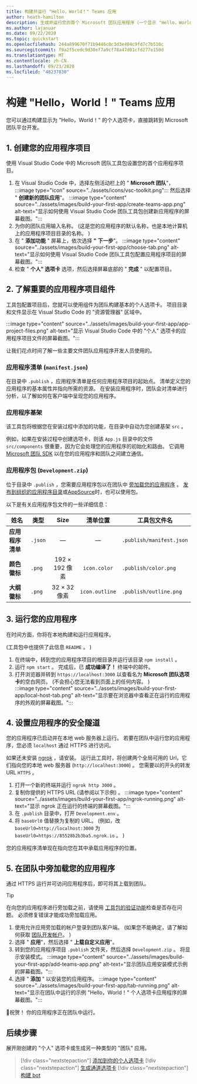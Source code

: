 ```yaml
---
title: 构建并运行 "Hello，World！" Teams 应用
author: heath-hamilton
description: 生成并运行您的首个 Microsoft 团队应用程序（一个显示 "Hello，World！" 的个人选项卡）
ms.author: lajanuar
ms.date: 09/22/2020
ms.topic: quickstart
ms.openlocfilehash: 244a899670f71b9446c8c3d3e404c9fd7c7b510c
ms.sourcegitcommit: f9a2f5cedc9d30ef7a9cf78a47d01cfd277e150d
ms.translationtype: MT
ms.contentlocale: zh-CN
ms.lasthandoff: 09/23/2020
ms.locfileid: "48237830"
---
```

# <a name="build-a-hello-world-teams-app"></a>构建 "Hello，World！" Teams 应用

您可以通过构建显示为 "Hello，World！" 的个人选项卡，直接跳转到 Microsoft 团队平台开发。

## <a name="1-create-your-app-project"></a>1. 创建您的应用程序项目

使用 Visual Studio Code 中的 Microsoft 团队工具包设置您的首个应用程序项目。

1. 在 Visual Studio Code 中，选择左侧活动栏上的 " **Microsoft 团队**"， :::image type="icon" source="../assets/icons/vsc-toolkit.png"::: 然后选择 " **创建新的团队应用**"。
:::image type="content" source="../assets/images/build-your-first-app/create-teams-app.png" alt-text="显示如何使用 Visual Studio Code 团队工具包创建新应用程序的屏幕截图。":::
1. 为你的团队应用输入名称。  (这是您的应用程序的默认名称，也是本地计算机上的应用程序项目目录的名称。 ) 
1. 在 " **添加功能** " 屏幕上，依次选择 **"** **下一步**"。
:::image type="content" source="../assets/images/build-your-first-app/choose-tab.png" alt-text="显示如何使用 Visual Studio Code 团队工具包配置应用程序项目的屏幕截图。":::
1. 检查 " **个人" 选项卡** 选项，然后选择屏幕底部的 " **完成** " 以配置项目。

## <a name="2-understand-important-app-project-components"></a>2. 了解重要的应用程序项目组件

工具包配置项目后，您就可以使用组件为团队构建基本的个人选项卡。 项目目录和文件显示在 Visual Studio Code 的 "资源管理器" 区域中。

:::image type="content" source="../assets/images/build-your-first-app/app-project-files.png" alt-text="显示 Visual Studio Code 中的 "个人" 选项卡的应用程序项目文件的屏幕截图。":::

让我们花点时间了解一些主要文件团队应用程序开发人员使用的。

### <a name="app-manifest-manifestjson"></a>应用程序清单 (`manifest.json`) 

在目录中 `.publish` ，应用程序清单是任何应用程序项目的起始点。 清单定义您的应用程序的基本属性并指向所需的资源。 在安装应用程序时，团队会对清单进行分析，以了解如何在客户端中呈现您的应用程序。

### <a name="app-scaffolding"></a>应用程序基架

该工具包将根据您在安装过程中添加的功能，在目录中自动为您创建基架 `src` 。

例如，如果在安装过程中创建选项卡，则该 `App.js` 目录中的文件 `src/components` 很重要，因为它会处理您的应用程序的初始化和路由。 它调用 [Microsoft 团队 SDK](../tabs/how-to/using-teams-client-sdk.md) 以在您的应用程序和团队之间建立通信。

### <a name="app-package-developmentzip"></a>应用程序包 (`Development.zip`) 

位于目录中 `.publish` ，您需要应用程序包以在团队中 [旁加载您的应用程序](../concepts/deploy-and-publish/overview.md#upload-your-app-directly) 。 [发布到组织的应用程序目录](../concepts/deploy-and-publish/overview.md#publish-to-your-organizations-app-catalog)或[AppSource](../concepts/deploy-and-publish/appsource/publish.md)时，也可以使用包。

以下是有关应用程序包文件的一些详细信息：

|姓名|类型|Size|清单位置|工具包文件名|
|---|---|:---:|:---:|-----|
|**应用程序清单**|`.json`| — | — |`.publish/manifest.json`|
|**颜色徽标**|`.png`|192 &times; 192 像素|`icon.color`|`.publish/color.png`|
|**大纲徽标**|`.png`|32 &times; 32 像素|`icon.outline`|`.publish/outline.png`|

## <a name="3-run-your-app"></a>3. 运行您的应用程序

在时间方面，你将在本地构建和运行应用程序。

 (工具包中也提供了此信息 `README` 。 ) 

1. 在终端中，转到您的应用程序项目的根目录并运行该目录 `npm install` 。
1. 运行 `npm start` 。 完成后，已 **成功编译了！** 终端中的邮件。
1. 打开浏览器并转到 `https://localhost:3000` 以查看名为 **Microsoft 团队选项卡**的空白网页。 (不会担心您无法看到页面上的任何内容。 ) <br/>
   :::image type="content" source="../assets/images/build-your-first-app/local-host-tab.png" alt-text="显示要在浏览器中查看正在运行的应用程序的外观的屏幕截图。":::

## <a name="4-set-up-a-secure-tunnel-to-your-app"></a>4. 设置应用程序的安全隧道

您的应用程序已启动并在本地 web 服务器上运行。 若要在团队中运行您的应用程序，您必须 `localhost` 通过 HTTPS 进行访问。

如果还未安装 [ngrok](https://ngrok.com/download) ，请安装。 运行此工具时，将创建两个全局可用的 Url，它们指向您的本地 web 服务器 (`http://localhost:3000`) 。 您需要以的开头的转发 URL `HTTPS` 。

1. 打开一个新的终端并运行 `ngrok http 3000` 。
1. 复制你提供的 HTTPS URL (请参阅以下示例) 。
:::image type="content" source="../assets/images/build-your-first-app/ngrok-running.png" alt-text="显示 ngrok 正在运行的终端的屏幕截图。":::
1. 在 `.publish` 目录中，打开 `Development.env` 。
1. 将 `baseUrl0` 值替换为复制的 URL。  (例如，改 `baseUrl0=http://localhost:3000` 为 `baseUrl0=https://85528b2b3ba5.ngrok.io` 。 ) 

您的应用程序清单现在指向您在其中承载应用程序的位置。

## <a name="5-sideload-your-app-in-teams"></a>5. 在团队中旁加载您的应用程序

通过 HTTPS 运行并可访问应用程序后，即可将其上载到团队。

> [!TIP]
> 在向您的应用程序进行旁加载之前，请使用 [工具包的验证功能](../concepts/deploy-and-publish/appsource/prepare/submission-checklist.md#teams-app-validation-tool)检查是否存在问题。 必须修复错误才能成功旁加载应用。

1. 使用允许应用旁加载的帐户登录到团队客户端。  (如果您不能确定，请了解如何获取 [团队开发帐户](../build-your-first-app/build-first-app-overview.md#set-up-your-development-account)。 ) 
1. 选择 " **应用**"，然后选择 " **上载自定义应用**"。
1. 转到您的应用程序项目 `.publish` 文件夹，然后选择 `Development.zip` 。 将显示安装模式。
:::image type="content" source="../assets/images/build-your-first-app/add-teams-app.png" alt-text="显示团队应用安装模式示例的屏幕截图。":::
1. 选择 " **添加** " 以安装您的应用程序。
:::image type="content" source="../assets/images/build-your-first-app/tab-running.png" alt-text="显示在团队中运行的示例 "Hello，World！" 个人选项卡应用程序的屏幕截图。":::

🎉祝贺！ 你的应用程序正在团队中运行。

## <a name="next-step"></a>后续步骤

展开刚创建的 "个人" 选项卡或生成另一种类型的 "团队" 应用。

> [!div class="nextstepaction"]
> [添加到你的个人选项卡](../build-your-first-app/build-personal-tab.md)
> [!div class="nextstepaction"]
> [生成通道选项卡](../build-your-first-app/build-channel-tab.md)
> [!div class="nextstepaction"]
> [构建 bot](../build-your-first-app/build-bot.md)
